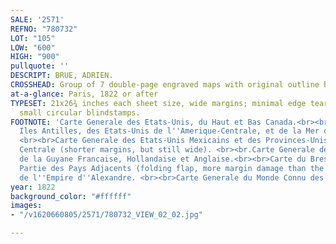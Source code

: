 ```yaml
---
SALE: '2571'
REFNO: "780732"
LOT: "105"
LOW: "600"
HIGH: "900"
pullquote: ''
DESCRIPT: BRUE, ADRIEN.
CROSSHEAD: Group of 7 double-page engraved maps with original outline hand-color.
at-a-glance: Paris, 1822 or after
TYPESET: 21x26¾ inches each sheet size, wide margins; minimal edge tears; author's
  small circular blindstamps.
FOOTNOTE: 'Carte Generale des Etats-Unis, du Haut et Bas Canada.<br><br>Carte des
  Iles Antilles, des Etats-Unis de l''Amerique-Centrale, et de la Mer du Mexique.
  <br><br>Carte Generale des Etats-Unis Mexicains et des Provinces-Unis de l''Amerique
  Centrale (shorter margins, but still wide). <br><br.Carte Generale de Colombie,
  de la Guyane Francaise, Hollandaise et Anglaise.<br><br>Carte du Bresil et d''Une
  Partie des Pays Adjacents (folding flap, more margin damage than the others). <br><br>Carte
  de l''Empire d''Alexandre. <br><br>Carte Generale du Monde Connu des Anciens. '
year: 1822
background_color: "#ffffff"
images:
- "/v1620660805/2571/780732_VIEW_02_02.jpg"

---
```

